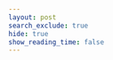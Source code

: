 ```yaml
---
layout: post
search_exclude: true
hide: true
show_reading_time: false 
---
```


<script type="module">
    import { pythonURI, fetchOptions } from "{{site.baseurl}}/assets/js/api/config.js";

    async function checkAuthorization() {
        try {
            const response = await fetch(`${pythonURI}/api/id`, fetchOptions);

            if (response.status === 401) {
                // Redirect immediately to login if unauthorized
                window.location.href = "{{site.baseurl}}/login";
            } else if (response.ok) {
                // If authorized, allow body to render
                const contentElements = document.querySelectorAll('.content');
                contentElements.forEach(element => {
                    element.style.display = "block";
                });;
            }
        } catch (error) {
            console.error("Authorization check failed:", error);
            // Redirect to login as a fallback
            window.location.href = "{{site.baseurl}}/login";
        }
    }

    // Run the check before rendering anything
    checkAuthorization();
</script>

<style>

    .content {
        display: none;
    }

    .heading {
        background-color: #b30000;
        padding: 40px 20px;
        text-align: center;
        box-shadow: 0 4px 10px rgba(0, 0, 0, 0.3);
    }

    .heading h1 {
        font-size: 2.5rem;
        font-weight: bold;
        margin: 0;
        color: #ffffff;
        text-transform: uppercase;
        letter-spacing: 2px;
    }

    .heading p {
        font-size: 1.2rem;
        margin: 10px 0 0;
        color: #ffcccc;
    }

    section {
        margin-bottom: 40px;
        padding: 20px;
        background-color: #2e2e2e;
        border-radius: 10px;
        box-shadow: 0 4px 8px rgba(0, 0, 0, 0.2);
    }

    section h2 {
        font-size: 1.8rem;
        margin-bottom: 20px;
        color: #ff6666;
        border-bottom: 2px solid #b30000;
        padding-bottom: 5px;
        display: inline-block;
    }

    .profile-card {
        background-color: #b30000;
        padding: 15px;
        border-radius: 8px;
        box-shadow: 0 3px 6px rgba(0, 0, 0, 0.3);
        color: #ffffff;
        font-weight: bold;
        margin-bottom: 10px;
        transition: transform 0.2s ease, box-shadow 0.2s ease;
    }

    .profile-card:hover {
        transform: translateY(-5px);
        box-shadow: 0 5px 10px rgba(0, 0, 0, 0.4);
    }

    button {
        background-color: #ff4d4d;
        color: #ffffff;
        border: none;
        padding: 12px 25px;
        border-radius: 25px;
        font-size: 1rem;
        cursor: pointer;
        transition: background-color 0.3s ease, box-shadow 0.3s ease;
        box-shadow: 0 4px 8px rgba(0, 0, 0, 0.2);
    }

    button:hover {
        background-color: #e60000;
        box-shadow: 0 6px 12px rgba(0, 0, 0, 0.3);
    }

    .green-button {
        background-color: #28a745;
    }

    .green-button:hover {
        background-color: #218838;
    }

    .purple-button {
        background-color: #ff3333;
        color: #ffffff;
    }

    .purple-button:hover {
        background-color: #b30000;
    }

    .copyright {
        background-color: #b30000;
        text-align: center;
        padding: 20px;
        font-size: 0.9rem;
        color: #ffcccc;
    }

    .copyright p {
        margin: 0;
    }
</style>

<div class="content">
    <header class="heading">
        <h1>Prism</h1>
        <p>An AI powered social media platform around fun and creativity</p>
    </header>

    <br>

    <section>
        <h2>Suggestions for You</h2>
        <div id="suggestions"></div>
    </section>

    <section>
        <h2>Leaderboard of Top Interests</h2>
        <ul id="leaderboard"></ul>
    </section>

    <section>
        <button class="purple-button" onclick="window.location.href='{{ site.baseurl }}/profile'">Access Your Profile</button>
    </section>

    <footer class="copyright">
        <p>&copy; 2024 Prism. All rights reserved.</p>
    </footer>
</div>


<script type="module">

    import { pythonURI, fetchOptions } from "{{site.baseurl}}/assets/js/api/config.js";

    async function fetchSuggestions() {
        try {
            const response = await fetch(`${pythonURI}/api/id`, fetchOptions);
            if (!response.ok) throw new Error("Failed to fetch user data");

            const currentUser = await response.json();
            const interests = currentUser.interests.split(", ");

            const allUsersResponse = await fetch(`${pythonURI}/api/users`, fetchOptions);
            if (!allUsersResponse.ok) throw new Error("Failed to fetch all users");

            const allUsers = await allUsersResponse.json();

            const matchedUsers = allUsers.filter(user => {
                const userInterests = user.interests.split(", ");
                return userInterests.some(interest => interests.includes(interest)) && user.uid !== currentUser.uid;
            });

            const suggestionsContainer = document.getElementById("suggestions");
            suggestionsContainer.innerHTML = "";

            matchedUsers.forEach(user => {
                const card = document.createElement("div");
                card.className = "profile-card";
                card.textContent = `${user.name} - Interests: ${user.interests}`;
                suggestionsContainer.appendChild(card);
            });
        } catch (error) {
            console.error("Error fetching suggestions:", error);
        }
    }

    async function fetchLeaderboard() {
        try {
            const response = await fetch(`${pythonURI}/api/users`, fetchOptions);
            if (!response.ok) throw new Error("Failed to fetch all users");

            const allUsers = await response.json();
            const interestCounts = {};

            allUsers.forEach(user => {
                user.interests.split(", ").forEach(interest => {
                    interestCounts[interest] = (interestCounts[interest] || 0) + 1;
                });
            });

            const sortedInterests = Object.entries(interestCounts)
                .sort((a, b) => b[1] - a[1])
                .slice(0, 3);

            const leaderboardContainer = document.getElementById("leaderboard");
            leaderboardContainer.innerHTML = "";

            sortedInterests.forEach(([interest, count]) => {
                const listItem = document.createElement("li");
                listItem.textContent = `${interest} - ${count} Votes`;
                leaderboardContainer.appendChild(listItem);
            });
        } catch (error) {
            console.error("Error fetching leaderboard:", error);
        }
    }

    document.addEventListener("DOMContentLoaded", () => {
        fetchSuggestions();
        fetchLeaderboard();
    });
</script>




<script type="module">
    import { pythonURI, fetchOptions } from "{{site.baseurl}}/assets/js/api/config.js";

    async function fetchVoteData() {
        try {
            const voteData = { upvotes: [], downvotes: [] }; // Initialize data structure
            const postIds = [1, 2, 3]; // Replace with your actual post IDs

            for (const postId of postIds) {
                const response = await fetch(`${pythonURI}/api/vote/post?post_id=${postId}`, {
                    ...fetchOptions,
                    method: "GET", // Use GET method
                    headers: {
                        ...fetchOptions.headers,
                    },
                });

                if (!response.ok) throw new Error(`Failed to fetch votes for post ID ${postId}`);

                const data = await response.json();

                // Collect post IDs for upvotes and downvotes
                data.upvotes.forEach(vote => voteData.upvotes.push(parseInt(vote.post_id, 10)));
                data.downvotes.forEach(vote => voteData.downvotes.push(parseInt(vote.post_id, 10)));
            }

            return voteData;
        } catch (error) {
            console.error("Error fetching vote data:", error);
            return { upvotes: [], downvotes: [] };
        }
    }


    async function sendVote(sectionId, voteType, method) {
        try {
            const response = await fetch(`${pythonURI}/api/vote`, {
                ...fetchOptions,
                method: method,
                headers: {
                    ...fetchOptions.headers,
                    'Content-Type': 'application/json',
                },
                body: JSON.stringify({
                    post_id: sectionId,
                    vote_type: voteType,
                }),
            });

            if (!response.ok) throw new Error("Vote submission failed");
        } catch (error) {
            console.error("Error submitting vote:", error);
        }
    }

    function toggleSectionVisibility(sectionId, show) {
        const section = document.getElementById(sectionId);
        const placeholder = document.getElementById(`${sectionId}-placeholder`);

        if (show) {
            section.style.display = "block";
            if (placeholder) placeholder.style.display = "none";
        } else {
            section.style.display = "none";
            if (!placeholder) {
                const newPlaceholder = document.createElement("div");
                newPlaceholder.id = `${sectionId}-placeholder`;
                newPlaceholder.innerHTML = `<button class="green-button" onclick="handleShowSection('${sectionId}')">Show Section</button>`;
                section.insertAdjacentElement("afterend", newPlaceholder);
            } else {
                placeholder.style.display = "block";
            }
        }
    }

    async function handleUpvote(sectionId) {
        await sendVote(sectionId, "upvote", "POST");
        const section = document.getElementById(sectionId);
        const upvoteButton = section.querySelector(".upvote-button");
        const downvoteButton = section.querySelector(".downvote-button");

        upvoteButton.textContent = "Suggestion Upvoted";
        upvoteButton.disabled = true;
        downvoteButton.disabled = false;
    }

    async function handleDownvote(sectionId) {
        await sendVote(sectionId, "downvote", "POST");
        toggleSectionVisibility(sectionId, false);
    }

    async function handleShowSection(sectionId) {
        await sendVote(sectionId, "upvote", "PUT");
        toggleSectionVisibility(sectionId, true);

        const section = document.getElementById(sectionId);
        const upvoteButton = section.querySelector(".upvote-button");
        const downvoteButton = section.querySelector(".downvote-button");

        upvoteButton.textContent = "Suggestion Upvoted";
        upvoteButton.disabled = true;
        downvoteButton.disabled = false;
    }

    window.handleShowSection = handleShowSection;

    async function deleteVotesForPosts(postIds) {
        try {
            for (const postId of postIds) {
                await fetch(`${pythonURI}/api/vote`, {
                    ...fetchOptions,
                    method: "DELETE",
                    headers: {
                        ...fetchOptions.headers,
                        'Content-Type': 'application/json',
                    },
                    body: JSON.stringify({ post_id: postId }),
                });
            }
        } catch (error) {
            console.error("Error deleting votes:", error);
        }
    }

    async function handleResetAllSuggestions() {
        await deleteVotesForPosts([1, 2, 3]);

        document.querySelectorAll("section").forEach(section => {
            const sectionId = section.id;

            toggleSectionVisibility(sectionId, true);

            const upvoteButton = section.querySelector(".upvote-button");
            const downvoteButton = section.querySelector(".downvote-button");

            upvoteButton.textContent = "Upvote";
            upvoteButton.disabled = false;

            downvoteButton.textContent = "Downvote";
            downvoteButton.disabled = false;
        });
    }

    async function initializeSections() {
        const voteData = await fetchVoteData();

        document.querySelectorAll("section").forEach((section, index) => {
            const sectionId = `${index + 1}`;
            section.id = sectionId;

            const isUpvoted = voteData.upvotes.includes(parseInt(sectionId, 10)); // Check if section is upvoted
            const isDownvoted = voteData.downvotes.includes(parseInt(sectionId, 10)); // Check if section is downvoted

            // Create a button container
            const buttonContainer = document.createElement("div");
            buttonContainer.style.textAlign = "right";

            // Upvote button
            const upvoteButton = document.createElement("button");
            upvoteButton.className = "vote-button purple-button upvote-button";
            upvoteButton.textContent = isUpvoted ? "Suggestion Upvoted" : "Upvote";
            upvoteButton.disabled = isUpvoted;
            upvoteButton.onclick = () => handleUpvote(sectionId);

            // Downvote button
            const downvoteButton = document.createElement("button");
            downvoteButton.className = "vote-button purple-button downvote-button";
            downvoteButton.textContent = "Downvote";
            downvoteButton.disabled = isDownvoted;
            downvoteButton.onclick = () => {
                if (isUpvoted) {
                    sendVote(sectionId, "downvote", "PUT");
                }
                handleDownvote(sectionId);
            };

            buttonContainer.appendChild(upvoteButton);
            buttonContainer.appendChild(downvoteButton);
            section.appendChild(buttonContainer);

            // Set visibility based on vote status
            if (isDownvoted) {
                toggleSectionVisibility(sectionId, false);
            } else {
                toggleSectionVisibility(sectionId, true);
            }
        });

        // Add Reset All Suggestions Button if not already present
        if (!document.querySelector("#reset-all-button")) {
            const resetButton = document.createElement("button");
            resetButton.id = "reset-all-button";
            resetButton.className = "green-button";
            resetButton.textContent = "Reset all Suggestions";
            resetButton.onclick = handleResetAllSuggestions;

            document.body.appendChild(resetButton);
        }
    }


    document.addEventListener("DOMContentLoaded", initializeSections);
</script>